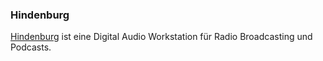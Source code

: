 ### Hindenburg

[Hindenburg](https://hindenburg.com) ist eine Digital Audio Workstation für Radio Broadcasting und Podcasts.
